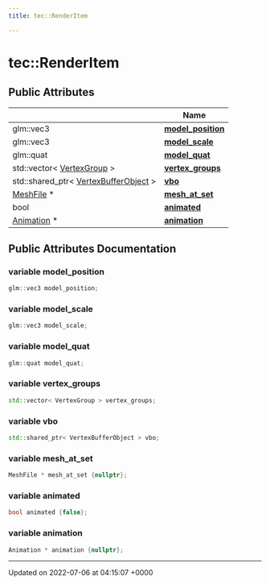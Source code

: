 ```yaml
---
title: tec::RenderItem

---
```


# tec::RenderItem





## Public Attributes

|                | Name           |
| -------------- | -------------- |
| glm::vec3 | **[model_position](/engine/Classes/structtec_1_1_render_item/#variable-model-position)**  |
| glm::vec3 | **[model_scale](/engine/Classes/structtec_1_1_render_item/#variable-model-scale)**  |
| glm::quat | **[model_quat](/engine/Classes/structtec_1_1_render_item/#variable-model-quat)**  |
| std::vector< [VertexGroup](/engine/Classes/structtec_1_1_vertex_group/) > | **[vertex_groups](/engine/Classes/structtec_1_1_render_item/#variable-vertex-groups)**  |
| std::shared_ptr< [VertexBufferObject](/engine/Classes/classtec_1_1_vertex_buffer_object/) > | **[vbo](/engine/Classes/structtec_1_1_render_item/#variable-vbo)**  |
| [MeshFile](/engine/Classes/classtec_1_1_mesh_file/) * | **[mesh_at_set](/engine/Classes/structtec_1_1_render_item/#variable-mesh-at-set)**  |
| bool | **[animated](/engine/Classes/structtec_1_1_render_item/#variable-animated)**  |
| [Animation](/engine/Classes/classtec_1_1_animation/) * | **[animation](/engine/Classes/structtec_1_1_render_item/#variable-animation)**  |

## Public Attributes Documentation

### variable model_position

```cpp
glm::vec3 model_position;
```


### variable model_scale

```cpp
glm::vec3 model_scale;
```


### variable model_quat

```cpp
glm::quat model_quat;
```


### variable vertex_groups

```cpp
std::vector< VertexGroup > vertex_groups;
```


### variable vbo

```cpp
std::shared_ptr< VertexBufferObject > vbo;
```


### variable mesh_at_set

```cpp
MeshFile * mesh_at_set {nullptr};
```


### variable animated

```cpp
bool animated {false};
```


### variable animation

```cpp
Animation * animation {nullptr};
```


-------------------------------

Updated on 2022-07-06 at 04:15:07 +0000